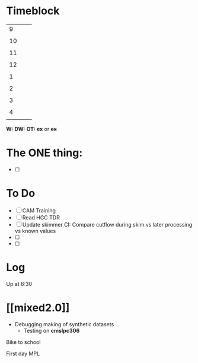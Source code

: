 # Timeblock

|     |     |     |
| --- | --- | --- |
| 9   |     |     |
|     |     |     |
| 10  |     |     |
|     |     |     |
| 11  |     |     |
|     |     |     |
| 12  |     |     |
|     |     |     |
| 1   |     |     |
|     |     |     |
| 2   |     |     |
|     |     |     |
| 3   |     |     |
|     |     |     |
| 4   |     |     |
|     |     |     |

**W:**
**DW:**
**OT:**
**ex** or **~~ex~~**

# The ONE thing: 
- [ ] 


# To Do
- [ ] CAM Training
- [ ] Read HGC TDR
- [ ] Update skimmer CI: Compare cutflow during skim vs later processing vs known values
- [ ] 
- [ ] 



# Log

Up at 6:30 

# [[mixed2.0]]
- Debugging making of synthetic datasets
	- Testing on **cmslpc306**


Bike to school

First day MPL